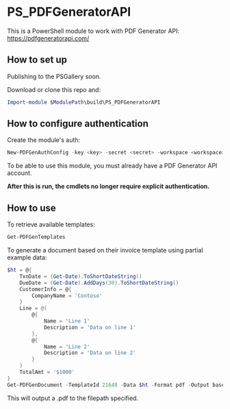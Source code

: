# PS_PDFGeneratorAPI

This is a PowerShell module to work with PDF Generator API: https://pdfgeneratorapi.com/

## How to set up

Publishing to the PSGallery soon.

Download or clone this repo and:

```PowerShell
Import-module $ModulePath\build\PS_PDFGeneratorAPI
```
## How to configure authentication

Create the module's auth:

```PowerShell
New-PDFGenAuthConfig -key <key> -secret <secret> -workspace <workspace>
```
To be able to use this module, you must already have a PDF Generator API account.

**After this is run, the cmdlets no longer require explicit authentication.**

## How to use

To retrieve available templates:

```PowerShell
Get-PDFGenTemplates
```

To generate a document based on their invoice template using partial example data:

```PowerShell
$ht = @{
    TxnDate = (Get-Date).ToShortDateString()
    DueDate = (Get-Date).AddDays(30).ToShortDateString()
    CustomerInfo = @{
        CompanyName = 'Contoso'
    }
    Line = @(
        @{
            Name = 'Line 1'
            Description = 'Data on line 1'
        },
        @{
            Name = 'Line 2'
            Description = 'Data on line 2'
        }
    )
    TotalAmt = '$1000'
}
Get-PDFGenDocument -TemplateId 21648 -Data $ht -Format pdf -Output base64 -FilePath C:\Path\to\doc.pdf -PassThru
```

This will output a .pdf to the filepath specified.